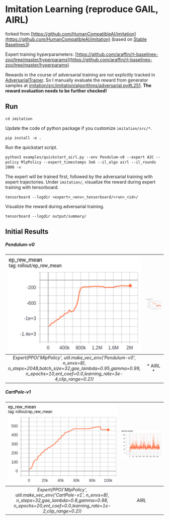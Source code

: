 # Imitation Learning (reproduce GAIL, AIRL)
forked from [https://github.com/HumanCompatibleAI/imitation](https://github.com/HumanCompatibleAI/imitation) (based on [Stable Baselines3](https://stable-baselines3.readthedocs.io/en/master/index.html))

Expert training hyperparameters: [https://github.com/araffin/rl-baselines-zoo/tree/master/hyperparams](https://github.com/araffin/rl-baselines-zoo/tree/master/hyperparams)

Rewards in the course of adversarial training are not explicitly tracked in [AdversarialTrainer](https://github.com/krosac/imitation/blob/master/imitation/src/imitation/algorithms/adversarial.py).
So I manually evaluate the reward from generator samples at [imitation/src/imitation/algorithms/adversarial.py#L251](https://github.com/krosac/imitation/blob/master/imitation/src/imitation/algorithms/adversarial.py#L251). 
**The reward evaluation needs to be further checked!**

## Run
```
cd imitation
```
Update the code of python package if you customize ``imitation/src/*``. 
```
pip install -e .
```
Run the quickstart script.
```
python3 examples/quickstart_airl.py --env Pendulum-v0 --expert A2C --policy MlpPolicy --expert_timestamps 3e6 --il_algo airl --il_rounds 2000 -v
```
The expert will be trained first, followed by the adversarial training with expert trajectories.
Under ``imitation/``, visualize the reward during expert training with tensorboard.
```
tensorboard --logdir <expert>_<env>_tensorboard/<run>_<id>/
```
Visualize the reward during adversarial training.
```
tensorboard --logdir output/summary/
```

## Initial Results

##### Pendulum-v0
|![](https://github.com/krosac/imitation/blob/master/images/pendulum_ppo.PNG) | ![](https://github.com/krosac/imitation/blob/master/images/pendulum_ppo_airl_new.PNG)|
|:--:| :--:|
|*Expert(PPO('MlpPolicy', util.make_vec_env('Pendulum-v0', n_envs=8),<br> n_steps=2048,batch_size=32,gae_lambda=0.95,gamma=0.99,<br> n_epochs=10,ent_coef=0.0,learning_rate=3e-4,clip_range=0.2))* |* AIRL *|

##### CartPole-v1
|![](https://github.com/krosac/imitation/blob/master/images/cartpole_ppo.PNG)|![](https://github.com/krosac/imitation/blob/master/images/cartpole_airl_ppo.PNG)|
|:--:|:--:|
|*Expert(PPO('MlpPolicy', util.make_vec_env('CartPole-v1', n_envs=8),<br> n_steps=32,gae_lambda=0.8,gamma=0.98,<br> n_epochs=20,ent_coef=0.0,learning_rate=1e-2,clip_range=0.2))*|*AIRL*|
